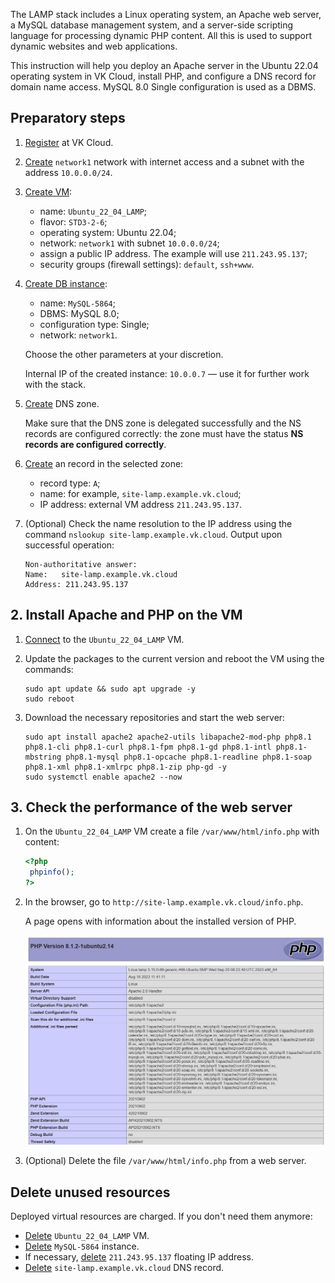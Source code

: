 The LAMP stack includes a Linux operating system, an Apache web server, a MySQL database management system, and a server-side scripting language for processing dynamic PHP content. All this is used to support dynamic websites and web applications.

This instruction will help you deploy an Apache server in the Ubuntu 22.04 operating system in VK Cloud, install PHP, and configure a DNS record for domain name access. MySQL 8.0 Single configuration is used as a DBMS.

## Preparatory steps

1. [Register](/en/intro/start/account-registration) at VK Cloud.
1. [Create](/en/networks/vnet/instructions/net#creating_network) `network1` network with internet access and a subnet with the address `10.0.0.0/24`.
1. [Create VM](/en/computing/iaas/instructions/vm/vm-create):

   - name: `Ubuntu_22_04_LAMP`;
   - flavor: `STD3-2-6`;
   - operating system: Ubuntu 22.04;
   - network: `network1` with subnet `10.0.0.0/24`;
   - assign a public IP address. The example will use `211.243.95.137`;
   - security groups (firewall settings): `default`, `ssh+www`.

1. [Create DB instance](/ru/dbs/dbaas/instructions/create/create-single-replica):

   - name: `MySQL-5864`;
   - DBMS: MySQL 8.0;
   - configuration type: Single;
   - network: `network1`.

   Choose the other parameters at your discretion.

   <info>

   Internal IP of the created instance: `10.0.0.7` — use it for further work with the stack.

   </info>

1. [Create](/en/networks/dns/publicdns#creating_a_zone) DNS zone.

   <warn>

   Make sure that the DNS zone is delegated successfully and the NS records are configured correctly: the zone must have the status **NS records are configured correctly**.

   </warn>

1. [Create](/en/networks/dns/publicdns#adding_resource_records) an record in the selected zone:

   - record type: `A`;
   - name: for example, `site-lamp.example.vk.cloud`;
   - IP address: external VM address `211.243.95.137`.

1. (Optional) Check the name resolution to the IP address using the command `nslookup site-lamp.example.vk.cloud`. Output upon successful operation:

   ```console
   Non-authoritative answer:
   Name:   site-lamp.example.vk.cloud
   Address: 211.243.95.137
   ```

## 2. Install Apache and PHP on the VM

1. [Connect](/en/computing/iaas/instructions/vm/vm-connect/vm-connect-nix) to the `Ubuntu_22_04_LAMP` VM.
1. Update the packages to the current version and reboot the VM using the commands:

   ```console
   sudo apt update && sudo apt upgrade -y
   sudo reboot
   ```

1. Download the necessary repositories and start the web server:

   ```console
   sudo apt install apache2 apache2-utils libapache2-mod-php php8.1 php8.1-cli php8.1-curl php8.1-fpm php8.1-gd php8.1-intl php8.1-mbstring php8.1-mysql php8.1-opcache php8.1-readline php8.1-soap php8.1-xml php8.1-xmlrpc php8.1-zip php-gd -y
   sudo systemctl enable apache2 --now
   ```

## 3. Check the performance of the web server

1. On the `Ubuntu_22_04_LAMP` VM create a file `/var/www/html/info.php` with content:

   ```php
   <?php
    phpinfo();
   ?>
   ```
1. In the browser, go to `http://site-lamp.example.vk.cloud/info.php`.

   A page opens with information about the installed version of PHP.

   ![](assets/php_info.png)

1. (Optional) Delete the file `/var/www/html/info.php` from a web server.

## Delete unused resources

Deployed virtual resources are charged. If you don't need them anymore:

- [Delete](/en/computing/iaas/instructions/vm/vm-manage#delete_vm) `Ubuntu_22_04_LAMP` VM.
- [Delete](/en/dbs/dbaas/instructions/delete) `MySQL-5864` instance.
- If necessary, [delete](/en/networks/vnet/instructions/ip/floating-ip#removing_floating_ip_address_from_the_project) `211.243.95.137` floating IP address.
- [Delete](/en/networks/dns/publicdns#deleting_resource_records) `site-lamp.example.vk.cloud` DNS record.
